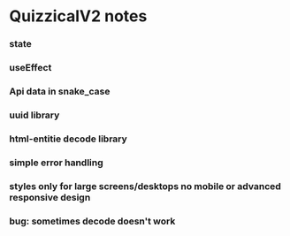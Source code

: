# QuizzicalV2 notes

### state
### useEffect
### Api data in snake_case
### uuid library
### html-entitie decode library
### simple error handling
### styles only for large screens/desktops no mobile or advanced responsive design
### bug: sometimes decode doesn't work
